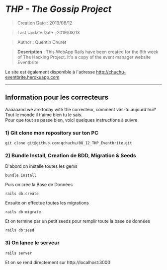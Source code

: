 # ___THP - The Gossip Project___

> Creation Date : 2019/08/12 </br>

> Last Update Date : 2019/08/13 </br>

> Author : Quentin Churet </br>

> **Description** : This WebApp Rails have been created for the 6th week of The Hacking Project. It's a copy of the event manager website Eventbrite </br>

Le site est également disponible à l'adresse http://chuchu-eventbrite.herokuapp.com

-------------------------------------------------------

## Information pour les correcteurs

Aaaaaand we are today with the correcteur, comment vas-tu aujourd'hui? Tout le monde il t'aime bien tu le sais. </br>
Pour que tout se passe bien, voici quelques instructions à suivre

### 1) Git clone mon repository sur ton PC

`git clone git@github.com:qchuchu/08_12_THP_Eventbrite.git`

### 2) Bundle Install, Creation de BDD, Migration & Seeds

D'abord on installe toutes les gems

`bundle install`

Puis on crée la Base de Données

`rails db:create`

Ensuite on effectue toutes les migrations

`rails db:migrate`

Et on termine par un petit seeds pour remplir toute la base de données

`rails db:seed`

### 3) On lance le serveur

`rails server`

Et on se rend directement sur http://localhost:3000
